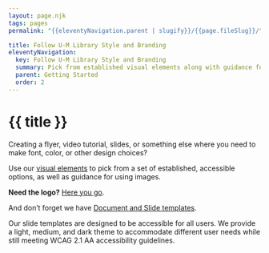 ```yaml
---
layout: page.njk
tags: pages
permalink: "{{eleventyNavigation.parent | slugify}}/{{page.fileSlug}}/"

title: Follow U-M Library Style and Branding
eleventyNavigation:
  key: Follow U-M Library Style and Branding
  summary: Pick from established visual elements along with guidance for images and more.
  parent: Getting Started
  order: 2
---
```


# {{ title }}

Creating a flyer, video tutorial, slides, or something else where you need to make font, color, or other design choices?

Use our [visual elements](/visual-elements/) to pick from a set of established, accessible options, as well as guidance for using images.

**Need the logo?** [Here you go](/visual-elements/logo/).

And don’t forget we have [Document and Slide templates](https://drive.google.com/drive/folders/1uIDCY-OIyd2cET3PkpZVOco32wGKsM91?usp=sharing).

Our slide templates are designed to be accessible for all users. We provide a light, medium, and dark theme to accommodate different user needs while still meeting WCAG 2.1 AA accessibility guidelines.  
